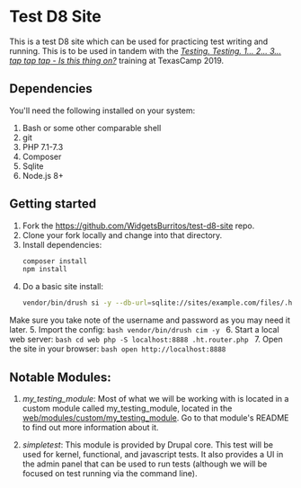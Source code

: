# Test D8 Site

This is a test D8 site which can be used for practicing test writing and
running. This is to be used in tandem with the
_[Testing. Testing. 1... 2... 3... *tap* *tap* *tap* - Is this thing on?](https://2019.texascamp.org/sessions/testing-testing-1-2-3-tap-tap-tap--is-this-thing-on-training)_ training
at TexasCamp 2019.

## Dependencies

You'll need the following installed on your system:

1. Bash or some other comparable shell
2. git
3. PHP 7.1-7.3
4. Composer
5. Sqlite
6. Node.js 8+

## Getting started

1. Fork the https://github.com/WidgetsBurritos/test-d8-site repo.
2. Clone your fork locally and change into that directory.
3. Install dependencies:
    ```bash
    composer install
    npm install
    ```
4. Do a basic site install:
    ```bash
    vendor/bin/drush si -y --db-url=sqlite://sites/example.com/files/.ht.sqlite
    ```
Make sure you take note of the username and password as you may need it later.
5. Import the config:
    ```bash
    vendor/bin/drush cim -y
    ```
6. Start a local web server:
    ```bash
    cd web
    php -S localhost:8888 .ht.router.php
    ```
7. Open the site in your browser:
    ```bash
    open http://localhost:8888
    ```

## Notable Modules:

1. _my_testing_module_:
    Most of what we will be working with is located in a custom module called
    my_testing_module, located in the [web/modules/custom/my_testing_module](web/modules/custom/my_testing_module). Go to that module's README to find out more information
    about it.

2. _simpletest_:
    This module is provided by Drupal core. This test will be used for kernel,
    functional, and javascript tests. It also provides a UI in the admin panel
    that can be used to run tests (although we will be focused on test running
    via the command line).
